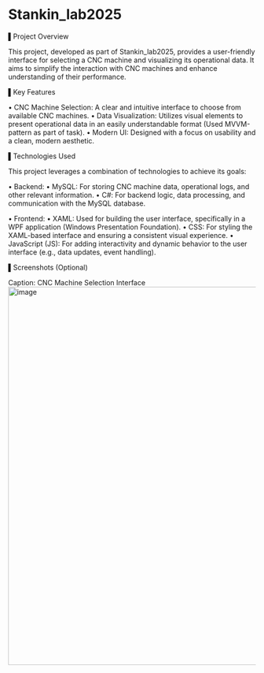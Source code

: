 # Stankin_lab2025
▌Project Overview

This project, developed as part of Stankin_lab2025, provides a user-friendly interface for selecting a CNC machine and visualizing its operational data. It aims to simplify the interaction with CNC machines and enhance understanding of their performance.

▌Key Features

•  CNC Machine Selection: A clear and intuitive interface to choose from available CNC machines.
•  Data Visualization: Utilizes visual elements to present operational data in an easily understandable format (Used MVVM-pattern as part of task).
•  Modern UI: Designed with a focus on usability and a clean, modern aesthetic.

▌Technologies Used

This project leverages a combination of technologies to achieve its goals:

•  Backend:
  •  MySQL: For storing CNC machine data, operational logs, and other relevant information.
  •  C#: For backend logic, data processing, and communication with the MySQL database.

•  Frontend:
  •  XAML: Used for building the user interface, specifically in a WPF application (Windows Presentation Foundation).
  •  CSS: For styling the XAML-based interface and ensuring a consistent visual experience.
  •  JavaScript (JS): For adding interactivity and dynamic behavior to the user interface (e.g., data updates, event handling).

▌Screenshots (Optional)


Caption: CNC Machine Selection Interface
<img width="1325" height="768" alt="image" src="https://github.com/user-attachments/assets/09a49b92-ce87-49ba-9942-078cd0ab6e60" />

